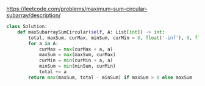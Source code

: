 https://leetcode.com/problems/maximum-sum-circular-subarray/description/ 

```python
class Solution:
    def maxSubarraySumCircular(self, A: List[int]) -> int:
        total, maxSum, curMax, minSum, curMin = 0, float('-inf'), 0, float('inf'), 0
        for a in A:
            curMax = max(curMax + a, a)
            maxSum = max(maxSum, curMax)
            curMin = min(curMin + a, a)
            minSum = min(minSum, curMin)
            total += a
        return max(maxSum, total - minSum) if maxSum > 0 else maxSum
```        
